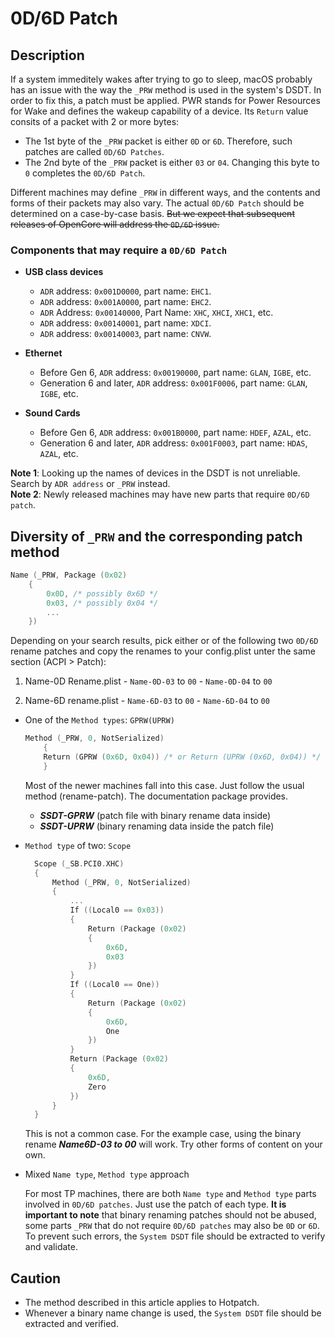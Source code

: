 # 0D/6D Patch

## Description

If a system immeditely wakes after trying to go to sleep, macOS probably has an issue with the way the `_PRW` method is used in the system's DSDT. In order to fix this, a patch must be applied. PWR stands for Power Resources for Wake and defines the wakeup capability of a device. Its `Return` value consits of a packet with 2 or more bytes:

- The 1st byte of the `_PRW` packet is either `0D` or `6D`. Therefore, such patches are called `0D/6D Patches`. 
- The 2nd byte of the `_PRW` packet is either `03` or `04`. Changing this byte to `0` completes the `0D/6D Patch`.  

Different machines may define `_PRW` in different ways, and the contents and forms of their packets may also vary. The actual `0D/6D Patch` should be determined on a case-by-case basis. ~~But we expect that subsequent releases of OpenCore will address the `0D/6D` issue.~~

### Components that may require a `0D/6D Patch`

- **USB class devices**
  - `ADR` address: `0x001D0000`, part name: `EHC1`.
  - `ADR` address: `0x001A0000`, part name: `EHC2`.
  - `ADR` Address: `0x00140000`, Part Name: `XHC`, `XHCI`, `XHC1`, etc.
  - `ADR` address: `0x00140001`, part name: `XDCI`.
  - `ADR` address: `0x00140003`, part name: `CNVW`.

- **Ethernet**
  - Before Gen 6, `ADR` address: `0x00190000`, part name: `GLAN`, `IGBE`, etc.
  - Generation 6 and later, `ADR` address: `0x001F0006`, part name: `GLAN`, `IGBE`, etc.

- **Sound Cards**
  - Before Gen 6, `ADR` address: `0x001B0000`, part name: `HDEF`, `AZAL`, etc.
  - Generation 6 and later, `ADR` address: `0x001F0003`, part name: `HDAS`, `AZAL`, etc.

**Note 1**: Looking up the names of devices in the DSDT is not unreliable. Search by `ADR address` or `_PRW` instead.  
**Note 2**: Newly released machines may have new parts that require `0D/6D patch`.

## Diversity of `_PRW` and the corresponding patch method
```swift
Name (_PRW, Package (0x02)
    {
        0x0D, /* possibly 0x6D */
        0x03, /* possibly 0x04 */
        ...
    })
```  
Depending on your search results, pick either or of the following two `0D/6D` rename patches and copy the renames to your config.plist unter the same section (ACPI > Patch):

  1. Name-0D Rename.plist
    - `Name-0D-03` to `00`
    - `Name-0D-04` to `00`
    
  2. Name-6D rename.plist
    - `Name-6D-03` to `00`
    - `Name-6D-04` to `00`

- One of the `Method types`: `GPRW(UPRW)`

	```swift
	Method (_PRW, 0, NotSerialized)
    	{
      	Return (GPRW (0x6D, 0x04)) /* or Return (UPRW (0x6D, 0x04)) */
    	}
	```

  Most of the newer machines fall into this case. Just follow the usual method (rename-patch). The documentation package provides.

  - ***SSDT-GPRW*** (patch file with binary rename data inside)
  - ***SSDT-UPRW*** (binary renaming data inside the patch file)

- `Method type` of two: `Scope`

  ```swift
    Scope (_SB.PCI0.XHC)
    {
        Method (_PRW, 0, NotSerialized)
        {
            ...
            If ((Local0 == 0x03))
            {
                Return (Package (0x02)
                {
                    0x6D,
                    0x03
                })
            }
            If ((Local0 == One))
            {
                Return (Package (0x02)
                {
                    0x6D,
                    One
                })
            }
            Return (Package (0x02)
            {
                0x6D,
                Zero
            })
        }
    }
  ```

  This is not a common case. For the example case, using the binary rename ***Name6D-03 to 00*** will work. Try other forms of content on your own.

- Mixed `Name type`, `Method type` approach

  For most TP machines, there are both `Name type` and `Method type` parts involved in `0D/6D patches`. Just use the patch of each type. **It is important to note** that binary renaming patches should not be abused, some parts `_PRW` that do not require `0D/6D patches` may also be `0D` or `6D`. To prevent such errors, the `System DSDT` file should be extracted to verify and validate.

## Caution

- The method described in this article applies to Hotpatch.
- Whenever a binary name change is used, the `System DSDT` file should be extracted and verified.

